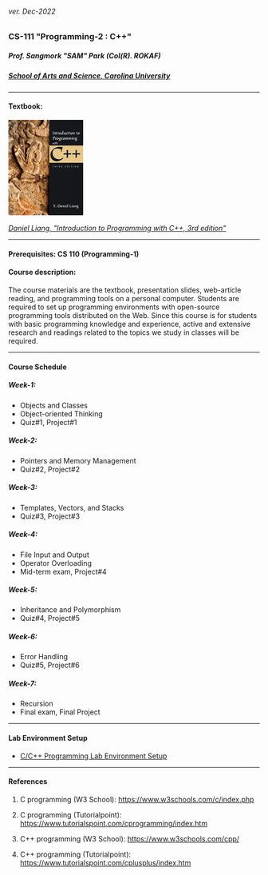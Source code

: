 <h6>ver. Dec-2022</h6>
<h3>CS-111 "Programming-2 : C++" </h3>
<h5><i> Prof. Sangmork "SAM" Park (Col(R). ROKAF)</i></h5>
<h5><u><i>School of Arts and Science, Carolina University</i></u></h5>

---

<h4>Textbook:</h4> 
<img src = "../Images/CS110TextBook.jpg" alt = "IS 110 TextBook" width="150"/>

<em><u>[Daniel Liang, "Introduction to Programming with C++, 3rd edition"](https://www.pearson.com/en-us/subject-catalog/p/introduction-to-programming-with-c/P200000003422/9780137558599)</u></em>

---

<h4>Prerequisites: CS 110 (Programming-1)</h4>
<h4>Course description:</h4>
The course materials are the textbook, presentation slides, web-article reading, and programming tools on a personal computer. Students are required to set up programming environments with open-source programming tools distributed on the Web. Since this course is for students with basic programming knowledge and experience, active and extensive research and readings related to the topics we study in classes will be required.

---

<h4>Course Schedule</h4>

<h5>Week-1: </h5>

-   Objects and Classes
-   Object-oriented Thinking
-   Quiz#1, Project#1

<h5>Week-2: </h5>

-   Pointers and Memory Management
-   Quiz#2, Project#2

<h5>Week-3: </h5>

-   Templates, Vectors, and Stacks
-   Quiz#3, Project#3

<h5>Week-4: </h5>

-   File Input and Output
-   Operator Overloading
-   Mid-term exam, Project#4

<h5>Week-5: </h5>

-   Inheritance and Polymorphism
-   Quiz#4, Project#5

<h5>Week-6: </h5>

-   Error Handling
-   Quiz#5, Project#6

<h5>Week-7: </h5>

-   Recursion
-   Final exam, Final Project

---

<h4>Lab Environment Setup</h4>

-   [C/C++ Programming Lab Environment Setup](<https://github.com/silverwing-coder/ComputerProgramming/blob/master/CS110%24Programming-1(C%26C%2B%2B)/LabEnvSetup.md>)

---

<h4>References</h4>

1. C programming (W3 School): https://www.w3schools.com/c/index.php
2. C programming (Tutorialpoint): https://www.tutorialspoint.com/cprogramming/index.htm

3. C++ programming (W3 School): https://www.w3schools.com/cpp/
4. C++ programming (Tutorialpoint): https://www.tutorialspoint.com/cplusplus/index.htm
